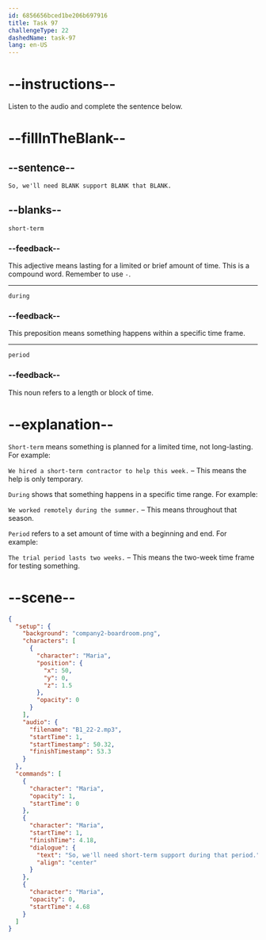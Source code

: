 ```yaml
---
id: 6856656bced1be206b697916
title: Task 97
challengeType: 22
dashedName: task-97
lang: en-US
---
```


<!-- (Audio) Maria: So, we'll need short-term support during that period. -->

# --instructions--

Listen to the audio and complete the sentence below.

# --fillInTheBlank--

## --sentence--

`So, we'll need BLANK support BLANK that BLANK.`

## --blanks--

`short-term`

### --feedback--

This adjective means lasting for a limited or brief amount of time. This is a compound word. Remember to use `-`.

---

`during`

### --feedback--

This preposition means something happens within a specific time frame.

---

`period`

### --feedback--

This noun refers to a length or block of time.

# --explanation--

`Short-term` means something is planned for a limited time, not long-lasting. For example:

`We hired a short-term contractor to help this week.` – This means the help is only temporary.

`During` shows that something happens in a specific time range. For example:

`We worked remotely during the summer.` – This means throughout that season.

`Period` refers to a set amount of time with a beginning and end. For example:

`The trial period lasts two weeks.` – This means the two-week time frame for testing something.

# --scene--

```json
{
  "setup": {
    "background": "company2-boardroom.png",
    "characters": [
      {
        "character": "Maria",
        "position": {
          "x": 50,
          "y": 0,
          "z": 1.5
        },
        "opacity": 0
      }
    ],
    "audio": {
      "filename": "B1_22-2.mp3",
      "startTime": 1,
      "startTimestamp": 50.32,
      "finishTimestamp": 53.3
    }
  },
  "commands": [
    {
      "character": "Maria",
      "opacity": 1,
      "startTime": 0
    },
    {
      "character": "Maria",
      "startTime": 1,
      "finishTime": 4.18,
      "dialogue": {
        "text": "So, we'll need short-term support during that period.",
        "align": "center"
      }
    },
    {
      "character": "Maria",
      "opacity": 0,
      "startTime": 4.68
    }
  ]
}
```
